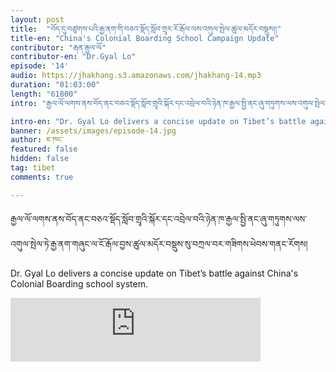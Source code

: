 ```yaml
---
layout: post
title:  "བོད་དུ་བཙུགས་པའི་རྒྱ་ནག་གི་བཅའ་སྡོད་སློབ་གྲྭར་རོ་རྒོལ་ལས་འགུལ་སྤེལ་ཚུལ་མདོར་བསྡུས།།"
title-en: "China's Colonial Boarding School Campaign Update"
contributor: "རྒན་རྒྱལ་ལོ"
contributor-en: "Dr.Gyal Lo"
episode: '14'
audio: https://jhakhang.s3.amazonaws.com/jhakhang-14.mp3
duration: "01:03:00"
length: "61800"
intro: "རྒྱལ་ལོ་ལགས་ནས་བོད་ནང་བཅའ་སྡོད་སློབ་གྲྭའི་སྐོར་དང་འབྲེལ་བའི་ཉེན་ཁ་རྒྱལ་སྤྱི་ནང་ཞུ་གཏུགས་ལས་འགུལ་སྤེལ་ཏེ་རྒྱ་ནག་གཞུང་ལ་ངོ་རྒོལ་བྱས་ཚུལ་མདོར་བསྡུས་སུ་བཀྲལ་བར་གཟིགས་ཕེབས་གནང་རོགས།"

intro-en: "Dr. Gyal Lo delivers a concise update on Tibet’s battle against China's Colonial Boarding school system."
banner: /assets/images/episode-14.jpg
author: ཇ་ཁང་
featured: false
hidden: false
tag: tibet
comments: true

---
```


  རྒྱལ་ལོ་ལགས་ནས་བོད་ནང་བཅའ་སྡོད་སློབ་གྲྭའི་སྐོར་དང་འབྲེལ་བའི་ཉེན་ཁ་རྒྱལ་སྤྱི་ནང་ཞུ་གཏུགས་ལས་འགུལ་སྤེལ་ཏེ་རྒྱ་ནག་གཞུང་ལ་ངོ་རྒོལ་བྱས་ཚུལ་མདོར་བསྡུས་སུ་བཀྲལ་བར་གཟིགས་ཕེབས་གནང་རོགས།

  Dr. Gyal Lo delivers a concise update on Tibet’s battle against China's Colonial Boarding school system.

<iframe src="https://podcasters.spotify.com/pod/show/jhakhang/embed/episodes/ep-e2i7oc2/a-ab5ftql" height="102px" width="400px" frameborder="0" scrolling="no"></iframe>

